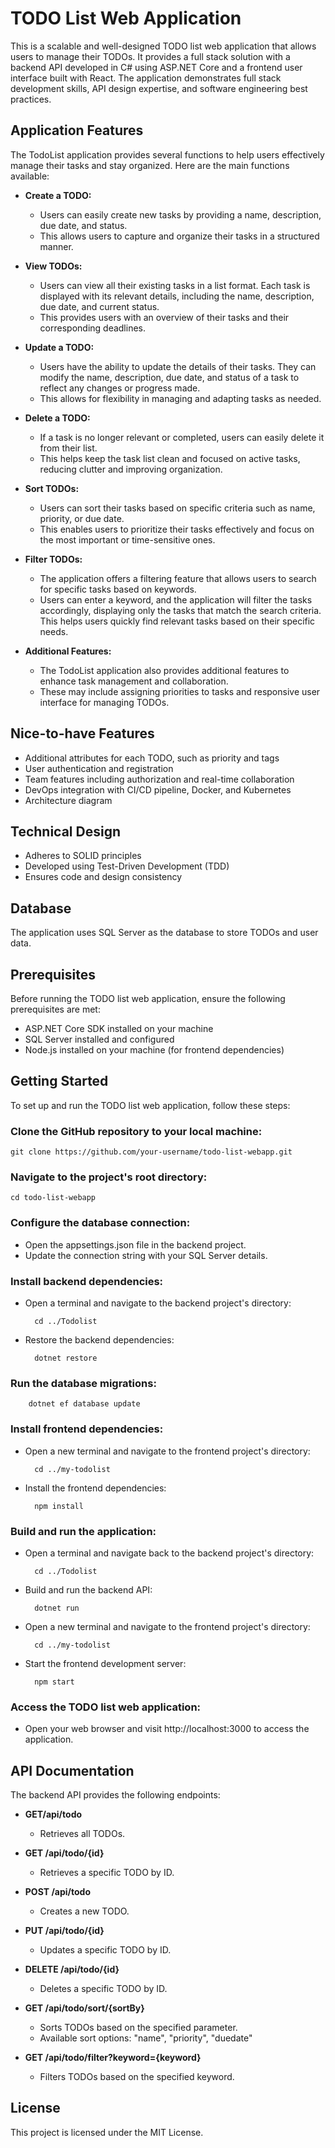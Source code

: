 # **TODO List Web Application**

This is a scalable and well-designed TODO list web application that allows users to manage their TODOs. It provides a full stack solution with a backend API developed in C# using ASP.NET Core and a frontend user interface built with React. The application demonstrates full stack development skills, API design expertise, and software engineering best practices.

## Application Features
The TodoList application provides several functions to help users effectively manage their tasks and stay organized. Here are the main functions available:

+ **Create a TODO:** 
    + Users can easily create new tasks by providing a name, description, due date, and status. 
    + This allows users to capture and organize their tasks in a structured manner.

+ **View TODOs:** 
    + Users can view all their existing tasks in a list format. Each task is displayed with its relevant details, including the name, description, due date, and current status. 
    + This provides users with an overview of their tasks and their corresponding deadlines.

+ **Update a TODO:**
    + Users have the ability to update the details of their tasks. They can modify the name, description, due date, and status of a task to reflect any changes or progress made.
    +  This allows for flexibility in managing and adapting tasks as needed.

+ **Delete a TODO:**
    + If a task is no longer relevant or completed, users can easily delete it from their list. 
    + This helps keep the task list clean and focused on active tasks, reducing clutter and improving organization.

+ **Sort TODOs:** 
    + Users can sort their tasks based on specific criteria such as name, priority, or due date. 
    + This enables users to prioritize their tasks effectively and focus on the most important or time-sensitive ones.

+ **Filter TODOs:** 
    + The application offers a filtering feature that allows users to search for specific tasks based on keywords. 
    + Users can enter a keyword, and the application will filter the tasks accordingly, displaying only the tasks that match the search criteria. This helps users quickly find relevant tasks based on their specific needs.

+ **Additional Features:**
    + The TodoList application also provides additional features to enhance task management and collaboration. 
    + These may include assigning priorities to tasks and responsive user interface for managing TODOs.

## Nice-to-have Features
+ Additional attributes for each TODO, such as priority and tags
+ User authentication and registration
+ Team features including authorization and real-time collaboration
+ DevOps integration with CI/CD pipeline, Docker, and Kubernetes
+ Architecture diagram

## Technical Design
+ Adheres to SOLID principles
+ Developed using Test-Driven Development (TDD)
+ Ensures code and design consistency

## Database
The application uses SQL Server as the database to store TODOs and user data.

## Prerequisites
Before running the TODO list web application, ensure the following prerequisites are met:

+ ASP.NET Core SDK installed on your machine
+ SQL Server installed and configured
+ Node.js installed on your machine (for frontend dependencies)


## Getting Started
To set up and run the TODO list web application, follow these steps:

### Clone the GitHub repository to your local machine: 
    
    git clone https://github.com/your-username/todo-list-webapp.git
    

### Navigate to the project's root directory:

    cd todo-list-webapp


### Configure the database connection:

+ Open the appsettings.json file in the backend project.
+ Update the connection string with your SQL Server details.

### Install backend dependencies:

- Open a terminal and navigate to the backend project's directory:
        
        cd ../Todolist
        
- Restore the backend dependencies:

        dotnet restore

### Run the database migrations:

        dotnet ef database update

### Install frontend dependencies:

- Open a new terminal and navigate to the frontend project's directory:

        cd ../my-todolist
        
- Install the frontend dependencies:

        npm install

### Build and run the application:
- Open a terminal and navigate back to the backend project's directory:

        cd ../Todolist

- Build and run the backend API:

        dotnet run

- Open a new terminal and navigate to the frontend project's directory:

        cd ../my-todolist


- Start the frontend development server:

        npm start

### Access the TODO list web application:
- Open your web browser and visit http://localhost:3000 to access the application.

## API Documentation
The backend API provides the following endpoints:

+ **GET/api/todo** 
    + Retrieves all TODOs.

+ **GET /api/todo/{id}**
    + Retrieves a specific TODO by ID.

+ **POST /api/todo**
    + Creates a new TODO.

+ **PUT /api/todo/{id}**
   + Updates a specific TODO by ID.

+ **DELETE /api/todo/{id}**
    + Deletes a specific TODO by ID.

+ **GET /api/todo/sort/{sortBy}**
    + Sorts TODOs based on the specified parameter.
    + Available sort options: "name", "priority", "duedate"

+ **GET /api/todo/filter?keyword={keyword}**
    + Filters TODOs based on the specified keyword.


## License
This project is licensed under the MIT License.
